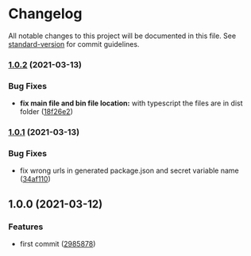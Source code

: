 # Changelog

All notable changes to this project will be documented in this file. See [standard-version](https://github.com/conventional-changelog/standard-version) for commit guidelines.

### [1.0.2](https://github.com/antoniopacheco/private-github-package/compare/v1.0.1...v1.0.2) (2021-03-13)


### Bug Fixes

* **fix main file and bin file location:** with typescript the files are in dist folder ([18f26e2](https://github.com/antoniopacheco/private-github-package/commit/18f26e2459d15f1ea0eed41d4bf5f22911fe7ac7))

### [1.0.1](https://github.com/antoniopacheco/private-github-package/compare/v1.0.0...v1.0.1) (2021-03-13)


### Bug Fixes

* fix wrong urls in generated package.json and secret variable name ([34af110](https://github.com/antoniopacheco/private-github-package/commit/34af11007c0e37178a633532ac34f964e87ef7cf))

## 1.0.0 (2021-03-12)


### Features

* first commit ([2985878](https://github.com/antoniopacheco/private-github-package/commit/29858780d8495366a325db17e711dd8979aadabf))
